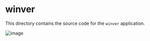 # winver
This directory contains the source code for the `winver` application.

![image](https://user-images.githubusercontent.com/13258281/141839706-36637718-de93-4d57-87c3-b60dff4914c2.png)
